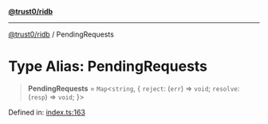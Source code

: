 [**@trust0/ridb**](../README.md)

***

[@trust0/ridb](../README.md) / PendingRequests

# Type Alias: PendingRequests

> **PendingRequests** = `Map`\<`string`, \{ `reject`: (`err`) => `void`; `resolve`: (`resp`) => `void`; \}\>

Defined in: [index.ts:163](https://github.com/trust0-project/RIDB/blob/7186e3c53446e30ba6bd6372c643e48c6837c634/packages/ridb/src/index.ts#L163)

